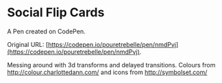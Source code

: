 # Social Flip Cards

A Pen created on CodePen.

Original URL: [https://codepen.io/pouretrebelle/pen/nmdPvj](https://codepen.io/pouretrebelle/pen/nmdPvj).

Messing around with 3d transforms and delayed transitions. Colours from http://colour.charlottedann.com/
and icons from http://symbolset.com/
